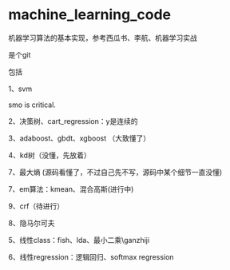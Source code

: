 # machine_learning_code

机器学习算法的基本实现，参考西瓜书、李航、机器学习实战

是个git

包括

1、svm

smo is critical.

2、决策树、cart_regression：y是连续的

3、adaboost、gbdt、xgboost （大致懂了）

4、kd树（没懂，先放着）

7、最大熵  (源码看懂了，不过自己先不写，源码中某个细节一直没懂)

7、em算法：kmean、混合高斯(进行中)

9、crf（待进行）

8、隐马尔可夫


5、线性class：fish、lda、最小二乘\ganzhiji

6、线性regression：逻辑回归、softmax regression

